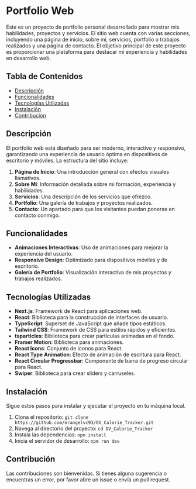 
# Portfolio Web

Este es un proyecto de portfolio personal desarrollado para mostrar mis habilidades, proyectos y servicios. El sitio web cuenta con varias secciones, incluyendo una página de inicio, sobre mí, servicios, portfolio o trabajos realizados y una página de contacto. El objetivo principal de este proyecto es proporcionar una plataforma para destacar mi experiencia y habilidades en desarrollo web.

## Tabla de Contenidos

- [Descripción](#descripción)
- [Funcionalidades](#funcionalidades)
- [Tecnologías Utilizadas](#tecnologías-utilizadas)
- [Instalación](#instalación)
- [Contribución](#contribución)

## Descripción

El portfolio web está diseñado para ser moderno, interactivo y responsivo, garantizando una experiencia de usuario óptima en dispositivos de escritorio y móviles. La estructura del sitio incluye:

1. **Página de Inicio**: Una introducción general con efectos visuales llamativos.
2. **Sobre Mí**: Información detallada sobre mi formación, experiencia y habilidades.
3. **Servicios**: Una descripción de los servicios que ofrezco.
4. **Portfolio**: Una galería de trabajos y proyectos realizados.
5. **Contacto**: Un apartado para que los visitantes puedan ponerse en contacto conmigo.

## Funcionalidades

- **Animaciones Interactivas**: Uso de animaciones para mejorar la experiencia del usuario.
- **Responsive Design**: Optimizado para dispositivos móviles y de escritorio.
- **Galería de Portfolio**: Visualización interactiva de mis proyectos y trabajos realizados.

## Tecnologías Utilizadas

- **Next.js**: Framework de React para aplicaciones web.
- **React**: Biblioteca para la construcción de interfaces de usuario.
- **TypeScript**: Superset de JavaScript que añade tipos estáticos.
- **Tailwind CSS**: Framework de CSS para estilos rápidos y eficientes.
- **tsparticles**: Biblioteca para crear partículas animadas en el fondo.
- **Framer Motion**: Biblioteca para animaciones.
- **React Icons**: Conjunto de iconos para React.
- **React Type Animation**: Efecto de animación de escritura para React.
- **React Circular Progressbar**: Componente de barra de progreso circular para React.
- **Swiper**: Biblioteca para crear sliders y carruseles.


## Instalación

Sigue estos pasos para instalar y ejecutar el proyecto en tu máquina local.

1. Clona el repositorio:
``git clone https://github.com/orangelvc93/OV_Calorie_Tracker.git ``
2. Navega al directorio del proyecto:
``cd OV_Calorie_Tracker``
3. Instala las dependencias:
``npm install``
4. Inicia el servidor de desarrollo:
``npm run dev``

## Contribución
Las contribuciones son bienvenidas. Si tienes alguna sugerencia o encuentras un error, por favor abre un issue o envía un pull request.




